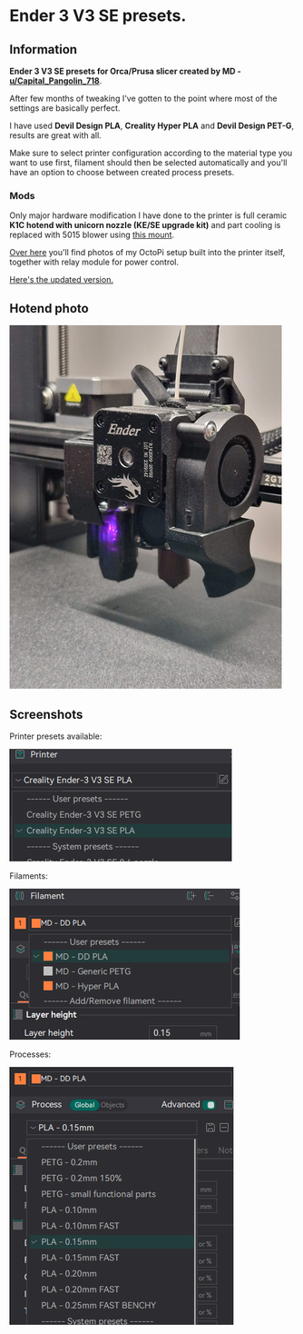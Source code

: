 # **Ender 3 V3 SE presets**.  

## Information

**Ender 3 V3 SE presets for Orca/Prusa slicer created by MD - [u/Capital_Pangolin_718](https://www.reddit.com/r/Ender3V3SE/s/SHhPTybRxz](https://www.reddit.com/user/Capital_Pangolin_718/))**.  

After few months of tweaking I've gotten to the point where most of the settings are basically perfect.

I have used  **Devil Design PLA**, **Creality Hyper PLA** and **Devil Design PET-G**, results are great with all.


Make sure to select printer configuration according to the material type you want to use first, filament should then be selected automatically and you'll have an option to choose between created process presets.

### Mods
Only major hardware modification I have done to the printer is full ceramic **K1C hotend with unicorn nozzle (KE/SE upgrade kit)** and part cooling is replaced with 5015 blower using [this mount](https://www.printables.com/model/814210-ender-3-v3-se-5015-blower-fan-ducts).

[Over here](https://www.reddit.com/r/Ender3V3SE/s/crWZ9WViXZ) you'll find photos of my OctoPi setup built into the printer itself, together with relay module for power control.

[Here's the updated version.](https://www.reddit.com/r/Ender3V3SE/s/SHhPTybRxz)

## Hotend photo

![Hotend](/Head.jpg?raw=true  "Hotend photo")

## Screenshots
Printer presets available:

![Printers](/Printers.png?raw=true "Printer presets")

Filaments:

![Filaments](/Filaments.png?raw=true "Filaments")

Processes:

![Processes](/Processes.png?raw=true "Processes")

